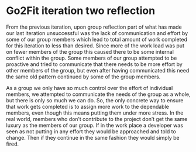 # Go2Fit iteration two reflection


From the previous iteration, upon group reflection part of what has made our last iteration unsuccessful was the lack of communication and 
effort by some of our group members which lead to total amount of work completed for this iteration to less than desired. Since more of the
work load was put on fewer members of the group this caused there to be some internal conflict within the group. Some members of our group 
attempted to be proactive and tried to communicate that there needs to be more effort by other members of the group, but even after having 
communicated this need the same old pattern continued by some of the group members. 

As a group we only have so much control over the effort of individual members, we attempted to communicate the needs of the group as a whole,
but there is only so much we can do. So, the only concrete way to ensure that work gets completed is to assign more work to the dependable
members, even though this means putting them under more stress. In the real world, members who don’t contribute to the project don’t get the
same luxury as the members of our group. If in the work place a developer was seen as not putting in any effort they would be approached and
told to change. Then if they continue in the same fashion they would simply be fired. 
